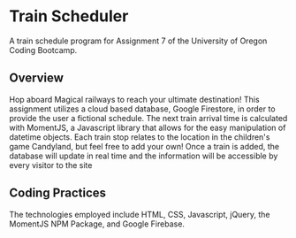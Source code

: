# Train Scheduler
A train schedule program for Assignment 7 of the University of Oregon Coding Bootcamp.

## Overview
Hop aboard Magical railways to reach your ultimate destination! This assignment utilizes a cloud based database, Google Firestore, in order to provide the user a fictional schedule. The next train arrival time is calculated with MomentJS, a Javascript library that allows for the easy manipulation of datetime objects. Each train stop relates to the location in the children's game Candyland, but feel free to add your own! Once a train is added, the database will update in real time and the information will be accessible by every visitor to the site

## Coding Practices
The technologies employed include HTML, CSS, Javascript, jQuery, the MomentJS NPM Package, and Google Firebase.
